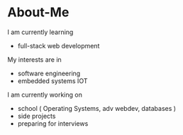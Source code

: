 # About-Me

I am currently learning 
- full-stack web development

My interests are in
- software engineering
- embedded systems IOT
  
I am currently working on
- school ( Operating Systems, adv webdev, databases )
- side projects
- preparing for interviews
